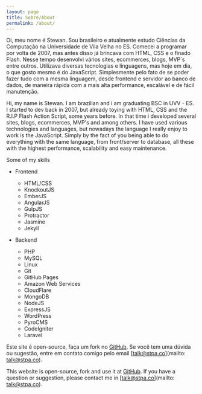 ```yaml
---
layout: page
title: Sobre/About
permalink: /about/
---
```


Oi, meu nome é Stewan. Sou brasileiro e atualmente estudo Ciências da Computação na Universidade de Vila Velha no ES. Comecei a programar por volta de 2007, mas antes disso já brincava com HTML, CSS e o finado Flash. Nesse tempo desenvolvi vários sites, ecommerces, blogs, MVP´s entre outros. Utilizava diversas tecnologias e linguagens, mas hoje em dia, o que gosto mesmo é do JavaScript. Simplesmente pelo fato de se poder fazer tudo com a mesma linguagem, desde frontend e servidor ao banco de dados, de maneira rápida com a mais alta performance, escalável e de fácil manutenção.

Hi, my name is Stewan. I am brazilian and i am graduating BSC in UVV - ES. I started to dev back in 2007, but already toying with HTML, CSS and the R.I.P Flash Action Script, some years before. In that time i developed several sites, blogs, ecommerces, MVP's and among others. I have used various technologies and languages, but nowadays the language I really enjoy to work is the JavaScript. Simply by the fact of you being able to do everything with the same language, from front/server to database, all these with the highest performance, scalability and easy maintenance.

Some of my skills

- Frontend
	- HTML/CSS
	- KnockoutJS
	- EmberJS
	- AngularJS
	- GulpJS
	- Protractor
	- Jasmine
	- Jekyll

- Backend
	- PHP
	- MySQL
	- Linux
	- Git
	- GitHub Pages
	- Amazon Web Services
	- CloudFlare
	- MongoDB
	- NodeJS
	- ExpressJS
	- WordPress
	- PyroCMS
	- CodeIgniter
	- Laravel


Este site é open-source, faça um fork no [GitHub](https://github.com/stpa-co/meditator).
Se você tem uma dúvida ou sugestão, entre em contato comigo pelo email [talk@stpa.co](mailto: talk@stpa.co).

This website is open-source, fork and use it at [GitHub](https://github.com/stpa-co/meditator).
If you have a question or suggestion, please contact me in [talk@stpa.co](mailto: talk@stpa.co).
